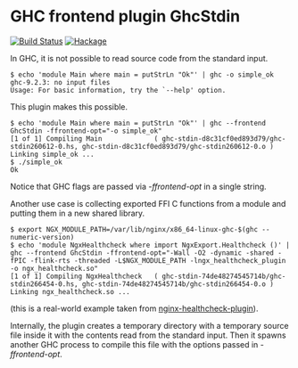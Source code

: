 GHC frontend plugin GhcStdin
============================

[![Build Status](https://github.com/lyokha/ghc-stdin/workflows/CI/badge.svg)](https://github.com/lyokha/ghc-stdin/actions?query=workflow%3ACI)
[![Hackage](https://img.shields.io/hackage/v/ghc-stdin.svg?label=hackage%20%7C%20ghc-stdin&logo=haskell&logoColor=%239580D1)](https://hackage.haskell.org/package/ghc-stdin)

In GHC, it is not possible to read source code from the standard input.

```ShellSession
$ echo 'module Main where main = putStrLn "Ok"' | ghc -o simple_ok
ghc-9.2.3: no input files
Usage: For basic information, try the `--help' option.
```

This plugin makes this possible.

```ShellSession
$ echo 'module Main where main = putStrLn "Ok"' | ghc --frontend GhcStdin -ffrontend-opt="-o simple_ok"
[1 of 1] Compiling Main             ( ghc-stdin-d8c31cf0ed893d79/ghc-stdin260612-0.hs, ghc-stdin-d8c31cf0ed893d79/ghc-stdin260612-0.o )
Linking simple_ok ...
$ ./simple_ok
Ok
```

Notice that GHC flags are passed via *-ffrontend-opt* in a single string.

Another use case is collecting exported FFI C functions from a module and
putting them in a new shared library.

```ShellSession
$ export NGX_MODULE_PATH=/var/lib/nginx/x86_64-linux-ghc-$(ghc --numeric-version)
$ echo 'module NgxHealthcheck where import NgxExport.Healthcheck ()' | ghc --frontend GhcStdin -ffrontend-opt="-Wall -O2 -dynamic -shared -fPIC -flink-rts -threaded -L$NGX_MODULE_PATH -lngx_healthcheck_plugin -o ngx_healthcheck.so" 
[1 of 1] Compiling NgxHealthcheck   ( ghc-stdin-74de48274545714b/ghc-stdin266454-0.hs, ghc-stdin-74de48274545714b/ghc-stdin266454-0.o )
Linking ngx_healthcheck.so ...
```

(this is a real-world example taken from
[nginx-healthcheck-plugin](https://github.com/lyokha/nginx-healthcheck-plugin)).

Internally, the plugin creates a temporary directory with a temporary source
file inside it with the contents read from the standard input. Then it spawns
another GHC process to compile this file with the options passed in
*-ffrontend-opt*.

